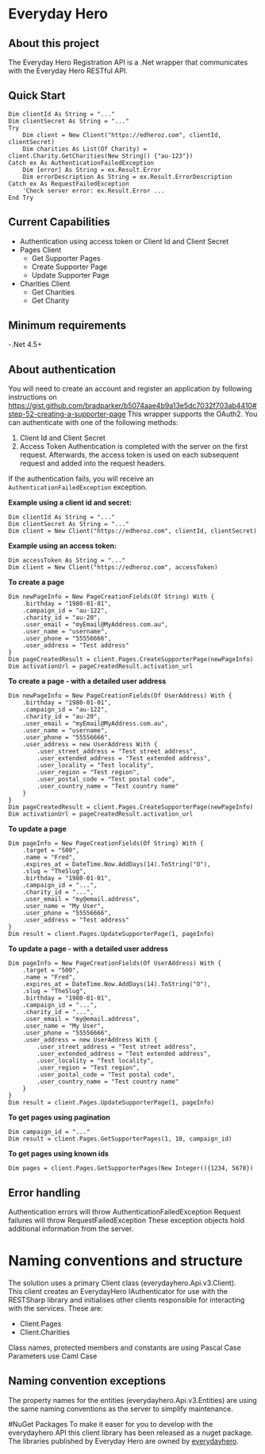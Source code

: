 ﻿# Everyday Hero

## About this project
The Everyday Hero Registration API is a .Net wrapper that communicates with the Everyday Hero RESTful API.

## Quick Start
```
Dim clientId As String = "..."
Dim clientSecret As String = "..."
Try
	Dim client = New Client("https://edheroz.com", clientId, clientSecret)
	Dim charities As List(Of Charity) = client.Charity.GetCharities(New String() {"au-123"})
Catch ex As AuthenticationFailedException
	Dim [error] As String = ex.Result.Error
	Dim errorDescription As String = ex.Result.ErrorDescription
Catch ex As RequestFailedException
	'Check server error: ex.Result.Error ...
End Try
```

## Current Capabilities
- Authentication using access token or Client Id and Client Secret
- Pages Client
	- Get Supporter Pages
	- Create Supporter Page
	- Update Supporter Page
- Charities Client
    - Get Charities
    - Get Charity

## Minimum requirements
-.Net 4.5+

## About authentication
You will need to create an account and register an application by following instructions on https://gist.github.com/bradparker/b5074aae4b9a13e5dc7032f703ab4410#step-52-creating-a-supporter-page
This wrapper supports the OAuth2.  You can authenticate with one of the following methods:
1. Client Id and Client Secret
2. Access Token
Authentication is completed with the server on the first request.  Afterwards, the access token is used on each subsequent request and added into the request headers.

If the authentication fails, you will receive an `AuthenticationFailedException` exception.

**Example using a client id and secret:**
```
Dim clientId As String = "..."
Dim clientSecret As String = "..."
Dim client = New Client("https://edheroz.com", clientId, clientSecret)
```
**Example using an access token:**
```
Dim accessToken As String = "..."
Dim client = New Client("https://edheroz.com", accessToken)
```

**To create a page**
```
Dim newPageInfo = New PageCreationFields(Of String) With {
	.birthday = "1980-01-01",
	.campaign_id = "au-122",
	.charity_id = "au-20",
	.user_email = "myEmail@MyAddress.com.au",
	.user_name = "username",
	.user_phone = "55556666",
    .user_address = "Test address"
}
Dim pageCreatedResult = client.Pages.CreateSupporterPage(newPageInfo)
Dim activationUrl = pageCreatedResult.activation_url
```

**To create a page - with a detailed user address**
```
Dim newPageInfo = New PageCreationFields(Of UserAddress) With {
	.birthday = "1980-01-01",
	.campaign_id = "au-122",
	.charity_id = "au-20",
	.user_email = "myEmail@MyAddress.com.au",
	.user_name = "username",
	.user_phone = "55556666",
    .user_address = new UserAddress With {
        .user_street_address = "Test street address",
        .user_extended_address = "Test extended address",
        .user_locality = "Test locality",
        .user_region = "Test region",
        .user_postal_code = "Test postal code",
        .user_country_name = "Test country name"
    }
}
Dim pageCreatedResult = client.Pages.CreateSupporterPage(newPageInfo)
Dim activationUrl = pageCreatedResult.activation_url
```

**To update a page**
```
Dim pageInfo = New PageCreationFields(Of String) With {
	.target = "500",
	.name = "Fred",
	.expires_at = DateTime.Now.AddDays(14).ToString("O"),
	.slug = "TheSlug",
	.birthday = "1980-01-01",
	.campaign_id = "...",
	.charity_id = "...",
	.user_email = "my@email.address",
	.user_name = "My User",
	.user_phone = "55556666",
    .user_address = "Test address"
}
Dim result = client.Pages.UpdateSupporterPage(1, pageInfo)
```

**To update a page - with a detailed user address**
```
Dim pageInfo = New PageCreationFields(Of UserAddress) With {
	.target = "500",
	.name = "Fred",
	.expires_at = DateTime.Now.AddDays(14).ToString("O"),
	.slug = "TheSlug",
	.birthday = "1980-01-01",
	.campaign_id = "...",
	.charity_id = "...",
	.user_email = "my@email.address",
	.user_name = "My User",
	.user_phone = "55556666",
    .user_address = new UserAddress With {
        .user_street_address = "Test street address",
        .user_extended_address = "Test extended address",
        .user_locality = "Test locality",
        .user_region = "Test region",
        .user_postal_code = "Test postal code",
        .user_country_name = "Test country name"
    }
}
Dim result = client.Pages.UpdateSupporterPage(1, pageInfo)
```

**To get pages using pagination**
```
Dim campaign_id = "..."
Dim result = client.Pages.GetSupporterPages(1, 10, campaign_id)
```

**To get pages using known ids**
```
Dim pages = client.Pages.GetSupporterPages(New Integer(){1234, 5678})
```

## Error handling
Authentication errors will throw AuthenticationFailedException
Request failures will throw RequestFailedException
These exception objects hold additional information from the server.

# Naming conventions and structure
The solution uses a primary Client class (everydayhero.Api.v3.Client).  
This client creates an EverydayHero IAuthenticator for use with the RESTSharp library and initialises other clients responsible for interacting with the services.
These are:
- Client.Pages
- Client.Charities

Class names, protected members and constants are using Pascal Case
Parameters use Caml Case

## Naming convention exceptions
The property names for the entities (everydayhero.Api.v3.Entities) are using the same naming conventions as the server to simplify
maintenance.

#NuGet Packages
To make it easer for you to develop with the everydayhero API this client library has been released as a nuget package. The libraries published by Everyday Hero are owned by [everydayhero](https://www.nuget.org/profiles/everydayhero).
